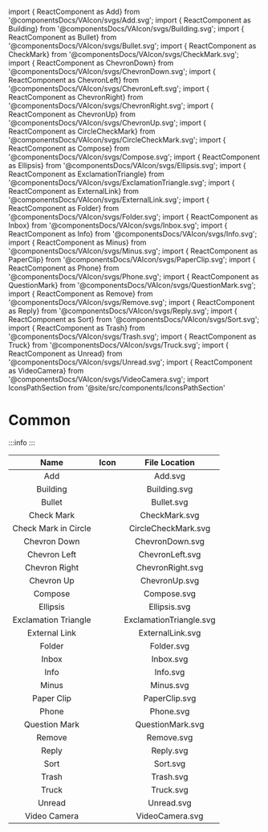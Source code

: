 import { ReactComponent as Add} from '@componentsDocs/VAIcon/svgs/Add.svg';
import { ReactComponent as Building} from '@componentsDocs/VAIcon/svgs/Building.svg';
import { ReactComponent as Bullet} from '@componentsDocs/VAIcon/svgs/Bullet.svg';
import { ReactComponent as CheckMark} from '@componentsDocs/VAIcon/svgs/CheckMark.svg';
import { ReactComponent as ChevronDown} from '@componentsDocs/VAIcon/svgs/ChevronDown.svg';
import { ReactComponent as ChevronLeft} from '@componentsDocs/VAIcon/svgs/ChevronLeft.svg';
import { ReactComponent as ChevronRight} from '@componentsDocs/VAIcon/svgs/ChevronRight.svg';
import { ReactComponent as ChevronUp} from '@componentsDocs/VAIcon/svgs/ChevronUp.svg';
import { ReactComponent as CircleCheckMark} from '@componentsDocs/VAIcon/svgs/CircleCheckMark.svg';
import { ReactComponent as Compose} from '@componentsDocs/VAIcon/svgs/Compose.svg';
import { ReactComponent as Ellipsis} from '@componentsDocs/VAIcon/svgs/Ellipsis.svg';
import { ReactComponent as ExclamationTriangle} from '@componentsDocs/VAIcon/svgs/ExclamationTriangle.svg';
import { ReactComponent as ExternalLink} from '@componentsDocs/VAIcon/svgs/ExternalLink.svg';
import { ReactComponent as Folder} from '@componentsDocs/VAIcon/svgs/Folder.svg';
import { ReactComponent as Inbox} from '@componentsDocs/VAIcon/svgs/Inbox.svg';
import { ReactComponent as Info} from '@componentsDocs/VAIcon/svgs/Info.svg';
import { ReactComponent as Minus} from '@componentsDocs/VAIcon/svgs/Minus.svg';
import { ReactComponent as PaperClip} from '@componentsDocs/VAIcon/svgs/PaperClip.svg';
import { ReactComponent as Phone} from '@componentsDocs/VAIcon/svgs/Phone.svg';
import { ReactComponent as QuestionMark} from '@componentsDocs/VAIcon/svgs/QuestionMark.svg';
import { ReactComponent as Remove} from '@componentsDocs/VAIcon/svgs/Remove.svg';
import { ReactComponent as Reply} from '@componentsDocs/VAIcon/svgs/Reply.svg';
import { ReactComponent as Sort} from '@componentsDocs/VAIcon/svgs/Sort.svg';
import { ReactComponent as Trash} from '@componentsDocs/VAIcon/svgs/Trash.svg';
import { ReactComponent as Truck} from '@componentsDocs/VAIcon/svgs/Truck.svg';
import { ReactComponent as Unread} from '@componentsDocs/VAIcon/svgs/Unread.svg';
import { ReactComponent as VideoCamera} from '@componentsDocs/VAIcon/svgs/VideoCamera.svg';
import IconsPathSection from '@site/src/components/IconsPathSection'

# Common

:::info
<IconsPathSection />
:::

Name | Icon | File Location 
:---: | :---: | :---: 
Add | <Add  className="icons"/> | Add.svg
Building | <Building  className="icons"/> | Building.svg
Bullet | <Bullet  className="icons"/> | Bullet.svg
Check Mark | <CheckMark  className="icons"/> | CheckMark.svg
Check Mark in Circle | <CircleCheckMark  className="icons"/> | CircleCheckMark.svg
Chevron Down | <ChevronDown  className="icons"/> | ChevronDown.svg
Chevron Left | <ChevronLeft  className="icons"/> | ChevronLeft.svg
Chevron Right | <ChevronRight  className="icons iconsStroke"/> | ChevronRight.svg
Chevron Up | <ChevronUp  className="icons"/> | ChevronUp.svg
Compose | <Compose  className="icons"/> | Compose.svg
Ellipsis | <Ellipsis  className="icons"/> | Ellipsis.svg
Exclamation Triangle | <ExclamationTriangle  className="icons"/> | ExclamationTriangle.svg
External Link | <ExternalLink  className="icons"/> | ExternalLink.svg
Folder | <Folder  className="icons"/> | Folder.svg
Inbox | <Inbox  className="icons"/> | Inbox.svg
Info | <Info  className="icons"/> | Info.svg
Minus | <Minus  className="icons"/> | Minus.svg
Paper Clip | <PaperClip  className="icons"/> | PaperClip.svg
Phone | <Phone  className="icons"/> | Phone.svg
Question Mark | <QuestionMark  className="icons"/> | QuestionMark.svg
Remove | <Remove  className="icons"/> | Remove.svg
Reply | <Reply  className="icons"/> | Reply.svg
Sort | <Sort className="icons" /> | Sort.svg
Trash | <Trash  className="icons"/> | Trash.svg
Truck | <Truck  className="icons"/> | Truck.svg
Unread | <Unread  className="icons"/> | Unread.svg
Video Camera | <VideoCamera  className="icons"/> | VideoCamera.svg